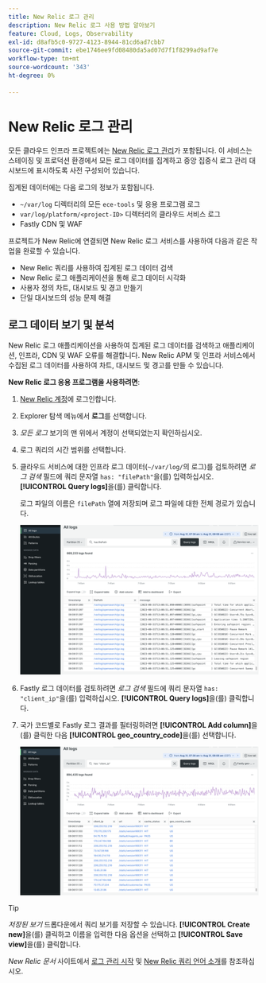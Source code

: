 ```yaml
---
title: New Relic 로그 관리
description: New Relic 로그 사용 방법 알아보기
feature: Cloud, Logs, Observability
exl-id: d8afb5c0-9727-4123-8944-81cd6ad7cbb7
source-git-commit: ebe1746ee9fd08480da5ad07d7f1f8299ad9af7e
workflow-type: tm+mt
source-wordcount: '343'
ht-degree: 0%

---
```


# New Relic 로그 관리

모든 클라우드 인프라 프로젝트에는 [New Relic 로그 관리](https://docs.newrelic.com/docs/logs/get-started/get-started-log-management/)가 포함됩니다. 이 서비스는 스테이징 및 프로덕션 환경에서 모든 로그 데이터를 집계하고 중앙 집중식 로그 관리 대시보드에 표시하도록 사전 구성되어 있습니다.

집계된 데이터에는 다음 로그의 정보가 포함됩니다.

- `~/var/log` 디렉터리의 모든 `ece-tools` 및 응용 프로그램 로그
- `var/log/platform/<project-ID>` 디렉터리의 클라우드 서비스 로그
- Fastly CDN 및 WAF

프로젝트가 New Relic에 연결되면 New Relic 로그 서비스를 사용하여 다음과 같은 작업을 완료할 수 있습니다.

- New Relic 쿼리를 사용하여 집계된 로그 데이터 검색
- New Relic 로그 애플리케이션을 통해 로그 데이터 시각화
- 사용자 정의 차트, 대시보드 및 경고 만들기
- 단일 대시보드의 성능 문제 해결

## 로그 데이터 보기 및 분석

New Relic 로그 애플리케이션을 사용하여 집계된 로그 데이터를 검색하고 애플리케이션, 인프라, CDN 및 WAF 오류를 해결합니다. New Relic APM 및 인프라 서비스에서 수집된 로그 데이터를 사용하여 차트, 대시보드 및 경고를 만들 수 있습니다.

**New Relic 로그 응용 프로그램을 사용하려면**:

1. [New Relic 계정](https://login.newrelic.com/login)에 로그인합니다.

1. Explorer 탐색 메뉴에서 **로그**&#x200B;를 선택합니다.

1. _모든 로그_ 보기의 맨 위에서 계정이 선택되었는지 확인하십시오.

1. 로그 쿼리의 시간 범위를 선택합니다.

1. 클라우드 서비스에 대한 인프라 로그 데이터(`~/var/log/`의 로그)를 검토하려면 _로그 검색_ 필드에 쿼리 문자열 `has: "filePath"`을(를) 입력하십시오. **[!UICONTROL Query logs]**&#x200B;을(를) 클릭합니다.

   로그 파일의 이름은 `filePath` 열에 저장되며 로그 파일에 대한 전체 경로가 있습니다.

   ![클라우드 프로젝트 New Relic 서비스 로그 데이터](../../assets/new-relic/var-log-query.png)

1. Fastly 로그 데이터를 검토하려면 _로그 검색_ 필드에 쿼리 문자열 `has: "client_ip"`을(를) 입력하십시오. **[!UICONTROL Query logs]**&#x200B;을(를) 클릭합니다.

1. 국가 코드별로 Fastly 로그 결과를 필터링하려면 **[!UICONTROL Add column]**&#x200B;을(를) 클릭한 다음 **[!UICONTROL geo_country_code]**&#x200B;을(를) 선택합니다.

   ![클라우드 프로젝트 New Relic CDN 로그 특성 필터](../../assets/new-relic/fastly-countrycode-filter.png)

>[!TIP]
>
>_저장된 보기_ 드롭다운에서 쿼리 보기를 저장할 수 있습니다. **[!UICONTROL Create new]**&#x200B;을(를) 클릭하고 이름을 입력한 다음 옵션을 선택하고 **[!UICONTROL Save view]**&#x200B;을(를) 클릭합니다.
>
>_New Relic 문서_ 사이트에서 [로그 관리 시작](https://docs.newrelic.com/docs/logs/get-started/get-started-log-management/) 및 [New Relic 쿼리 언어 소개](https://docs.newrelic.com/docs/query-your-data/nrql-new-relic-query-language/get-started/introduction-nrql-new-relics-query-language/)를 참조하십시오.
